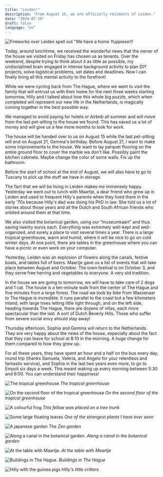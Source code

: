 ```yaml
---
title: "Leiden!"
description: "From August 15, we are officially residents of Leiden."
date: "2024-07-29"
draft: false
language: "en"
---
```


![Fireworks over Leiden spell out "We have a home](../../../../assets/images/post-23/clip-1.jpg)
_Yuppieee!!!_

Today, around lunchtime, we received the wonderful news that the owner of the house we visited on Friday has chosen us as tenants. Over the weekend, despite trying to think about it as little as possible, my undisciplined brain engaged in intense background activity to plan DIY projects, solve logistical problems, set dates and deadlines. Now I can finally bring all this mental activity to the forefront!

While we were cycling back from The Hague, where we went to visit the family that will entrust us with their home for the next three weeks starting tomorrow, Hilly and I talked about how this whole big puzzle, which when completed will represent our new life in the Netherlands, is magically coming together in the best possible way.

We managed to avoid paying for hotels or Airbnb all summer and will move from the last pet-sitting to the house we found. This has saved us a lot of money and will give us a few more months to look for work.

The house will be handed over to us on August 15 while the last pet-sitting will end on August 21, Gemma's birthday. Before August 21, I want to make some improvements to the house. We want to lay parquet flooring on the entire ground floor to cover the marble we don't like. Possibly paint the kitchen cabinets. Maybe change the color of some walls. Fix up the bathroom.

Before the start of school at the end of August, we will also have to go to Tuscany to pick up the stuff we have in storage.

The fact that we will be living in Leiden makes me immensely happy. Yesterday we went out to lunch with Maartje, a dear friend who grew up in Leiden and used to frequent Hilly's parents when they lived there in the early '70s because Hilly's dad was doing his PhD in law. She told us a lot of stories about those years and all the Dutch and South African friends who orbited around them at that time.

We also visited the botanical garden, using our “museumkaart” and thus saving twenty euros each. Everything was extremely well-kept and well-organized, and surely a place to visit several times a year. There is a large tropical greenhouse, warm and humid, where it will be nice to go on cold winter days. At one point, there are tables in the greenhouse where you can have a picnic or even work on your computer.

Yesterday, Leiden was an explosion of flowers along the canals, festive boats, and tables full of beers. Maartje gave us a list of events that will take place between August and October. The town festival is on October 3, and they serve free herring and vegetables to everyone. A very old tradition.

In the house we are going to tomorrow, we will have to take care of 2 dogs and 1 cat. The house is a ten-minute walk from the center of The Hague and five minutes from a large forest. The road we took by bike from Wassenaar to The Hague is incredible. It runs parallel to the coast but a few kilometers inland, with large trees letting little light through, and on the left side, heading towards The Hague, there are dozens of villas, each more spectacular than the last. A sort of Dutch Beverly Hills. Those who suffer from severe social envy should stay away!

Thursday afternoon, Sophia and Gemma will return to the Netherlands. They are very happy about the news of the house, especially about the fact that they can leave for school at 8:10 in the morning. A huge change for them compared to how they grew up.

For all these years, they have spent an hour and a half on the bus every day, round trip (thanks Samuela, Valeria, and Angelo for your relentless and fantastic service), and Sophia in the last two years even more, to go to Empoli six days a week. This meant waking up every morning between 5:30 and 6:00. You can understand their happiness!

![The tropical greenhouse](../../../../assets/images/post-23/pic-2.jpg)
_The tropical greenhouse_

![On the second floor of the tropical greenhouse](../../../../assets/images/post-23/pic-3.jpg)
_On the second floor of the tropical greenhouse_

![A colourful frog](../../../../assets/images/post-23/pic-4.jpg)
_This fellow was placed on a tree trunk_

![Some large floating leaves](../../../../assets/images/post-23/pic-5.jpg)
_One of the strangest plants I have ever seen_

![A japanese garden](../../../../assets/images/post-23/pic-6.jpg)
_The Zen garden_

![Along a canal in the botanical garden.](../../../../assets/images/post-23/pic-7.jpg)
_Along a canal in the botanical garden_

![At the table with Maartje.](../../../../assets/images/post-23/pic-9.jpg)
_At the table with Maartje_

![Buildings in The Hague.](../../../../assets/images/post-23/pic-10.jpg)
_Buildings in The Hague_

![Hilly with the guinea pigs](../../../../assets/images/post-23/pic-11.jpg)
_Hilly's little critters_
